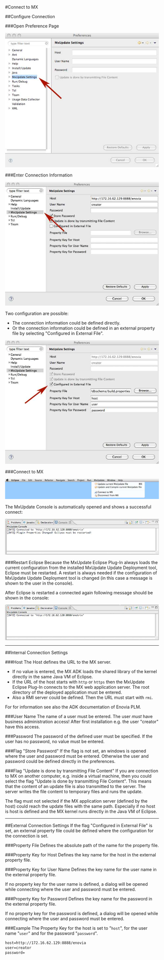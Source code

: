 <!--
 *
 *  This file is part of MxUpdate <http://www.mxupdate.org>.
 *
 *  MxUpdate is a deployment tool for a PLM platform to handle
 *  administration objects as single update files (configuration item).
 *
 *  Copyright (C) 2008-2016 The MxUpdate Team
 *
 *  The Manual of MxUpdate is licensed under a CC BY-NC-SA 4.0 license
 *  (Creative Commons Attribution-NonCommercial-ShareAlike 4.0 
 *  International 4.0 license).
 *
 *  You should have received a copy of the license along with this
 *  work. If not, see <http://creativecommons.org/licenses/by-nc-sa/4.0/>.
 *
-->

#Connect to MX

##Configure Connection

###Open Preference Page

![](./images/EclipseInstallation_Connect-1.jpg)

###Enter Connection Information

![](./images/EclipseInstallation_Connect-2.jpg)

Two configuration are possible:
* The connection information could be defined directly.
* Or the connection information could be defined in an external property file by selecting "Configured in External File".

![](./images/EclipseInstallation_Connect-3.jpg)

###Connect to MX

![](./images/EclipseInstallation_Connect-4.jpg)

The MxUpdate Console is automatically opened and shows a successful connect:

![](./images/EclipseInstallation_Connect-5.jpg)

###Restart Eclipse
Because the MxUpdate Eclipse Plug-In always loads the current configuration from the installed MxUpdate Update Deployment tool, Eclipse must be restarted. A restart is always needed if the configuration of MxUpdate Update Deployment tool is changed (in this case a message is shown to the user in the console).

After Eclipse is restarted a connected again following message should be shown in the console:

![](./images/EclipseInstallation_Connect-6.jpg)

----
##Internal Connection Settings

###Host
The Host defines the URL to the MX server.
* If no value is entered, the MX ADK loads the shared library of the kernel directly in the same Java VM of Eclipse.
* If the URL of the host starts with `http` or `https` then the MxUpdate Eclipse Plug-In connects to the MX web application server. The root directory of the deployed application must be entered.
* Also a RMI server could be defined. Then the URL must start with `rmi`.

For for information see also the ADK documentation of Enovia PLM.

###User Name
The name of a user must be entered. The user *must* have business administration access! After first installation e.g. the user "creator" have this access.

###Password
The password of the defined user must be specified. If the user has no password, no value must be entered.

###Flag "Store Password"
If the flag is not set, an windows is opened where the user and password must be entered. Otherwise the user and password could be defined directly in the preferences.

###Flag "Update is done by transmitting File Content"
If you are connection to MX on another computer, e.g. inside a virtual machine, then you could select the flag "Update is done by transmitting File Content". This means that the content of an update file is also transmitted to the server. The server writes the file content to temporary files and runs the update.

The flag must not selected if the MX application server (defined by the host) could reach the update files with the same path. Especially if no host is host is defined and the MX kernel runs directly in the Java VM of Eclipse.

----
##External Connection Settings
If the flag "Configured in External File" is set, an external property file could be defined where the configuration for the connection is set.

###Property File
Defines the absolute path of the name for the property file.

###Property Key for Host
Defines the key name for the host in the external property file.

###Property Key for User Name
Defines the key name for the user name in the external property file.

If no property key for the user name is defined, a dialog will be opened while connecting where the user and password must be entered.

###Property Key for Password
Defines the key name for the password in the external property file.

If no property key for the password is defined, a dialog will be opened while connecting where the user and password must be entered.

###Example
The Property Key for the host is set to "`host`", for the user name
"`user`"  and for the password "`password`".
```
host=http://172.16.62.129:8888/enovia
user=creator
password=
```

